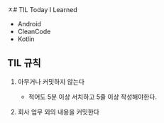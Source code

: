 ㅈ# TIL
Today I Learned

- Android
- CleanCode
- Kotlin

## TIL 규칙
1. 아무거나 커밋하지 않는다
   - 적어도 5분 이상 서치하고 5줄 이상 작성해야한다.
     
2. 회사 업무 외의 내용을 커밋한다
